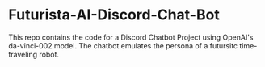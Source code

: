 # Futurista-AI-Discord-Chat-Bot
This repo contains the code for a Discord Chatbot Project using OpenAI's da-vinci-002 model. The chatbot emulates the persona of a futursitc time-traveling robot.
